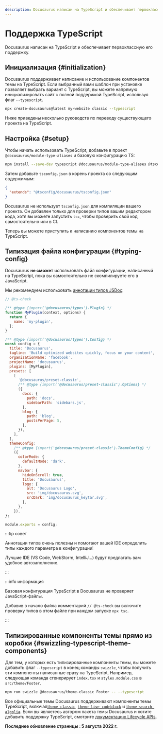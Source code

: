 ```yaml
---
description: Docusaurus написан на TypeScript и обеспечивает первоклассную его поддержку.
---
```


# Поддержка TypeScript

Docusaurus написан на TypeScript и обеспечивает первоклассную его поддержку.

## Инициализация {#initialization}

Docusaurus поддерживает написание и использование компонентов темы на TypeScript. Если выбранный вами шаблон при установке позволяет выбрать вариант с TypeScript, вы можете напрямую инициализировать сайт с полной поддержкой TypeScript, используя флаг `--typescript`.

```bash
npx create-docusaurus@latest my-website classic --typescript
```

Ниже приведены несколько руководств по переводу существующего проекта на TypeScript.

## Настройка {#setup}

Чтобы начать использовать TypeScript, добавьте в проект `@docusaurus/module-type-aliases` и базовую конфигурацию TS:

```bash npm2yarn
npm install --save-dev typescript @docusaurus/module-type-aliases @tsconfig/docusaurus
```

Затем добавьте `tsconfig.json` в корень проекта со следующим содержимым:

```json title="tsconfig.json"
{
  "extends": "@tsconfig/docusaurus/tsconfig.json"
}
```

Docusaurus не использует `tsconfig.json` для компиляции вашего проекта. Он добавлен только для проверки типов вашим редактором кода, хотя вы можете запустить `tsc`, чтобы проверить свой код самостоятельно или в CI.

Теперь вы можете приступить к написанию компонентов темы на TypeScript.

## Типизация файла конфигурации {#typing-config}

Docusaurus **не сможет** использовать файл конфигурации, написанный на TypeScript, пока вы самостоятельно не скомпилируете его в JavaScript.

Мы рекомендуем использовать [аннотации типов JSDoc](https://www.typescriptlang.org/docs/handbook/jsdoc-supported-types.html):

```js title="docusaurus.config.js"
// @ts-check

/** @type {import('@docusaurus/types').Plugin} */
function MyPlugin(context, options) {
  return {
    name: 'my-plugin',
  };
}

/** @type {import('@docusaurus/types').Config} */
const config = {
  title: 'Docusaurus',
  tagline: 'Build optimized websites quickly, focus on your content',
  organizationName: 'facebook',
  projectName: 'docusaurus',
  plugins: [MyPlugin],
  presets: [
    [
      '@docusaurus/preset-classic',
      /** @type {import('@docusaurus/preset-classic').Options} */
      ({
        docs: {
          path: 'docs',
          sidebarPath: 'sidebars.js',
        },
        blog: {
          path: 'blog',
          postsPerPage: 5,
        },
      }),
    ],
  ],
  themeConfig:
    /** @type {import('@docusaurus/preset-classic').ThemeConfig} */
    ({
      colorMode: {
        defaultMode: 'dark',
      },
      navbar: {
        hideOnScroll: true,
        title: 'Docusaurus',
        logo: {
          alt: 'Docusaurus Logo',
          src: 'img/docusaurus.svg',
          srcDark: 'img/docusaurus_keytar.svg',
        },
      },
    }),
};

module.exports = config;
```

:::tip совет

Аннотации типов очень полезны и помогают вашей IDE определить типы каждого параметра в конфигурации!

Лучшие IDE (VS Code, WebStorm, IntelliJ...) будут предлагать вам удобное автозаполнение.

:::

:::info информация

Базовая конфигурация TypeScript в Docusaurus не проверяет JavaScript-файлы.

Добавив в начало файла комментарий `// @ts-check` вы включите проверку типов в этом файле при каждом запуске `npx tsc`.

:::

## Типизированные компоненты темы прямо из коробки {#swizzling-typescript-theme-components}

Для тем, у которых есть типизированные компоненты темы, вы можете добавить флаг `--typescript` в конец команды `swizzle`, чтобы получить эти компоненты написанные сразу на TypeScript. Например, следующая команда сгенерирует `index.tsx` и `styles.module.css` в `src/theme/Footer`.

```bash npm2yarn
npm run swizzle @docusaurus/theme-classic Footer -- --typescript
```

Все официальные темы Docusaurus поддерживают компоненты темы TypeScript, включая[`theme-classic`](./api/themes/theme-classic.md), [`theme-live-codeblock`](./api/themes/theme-live-codeblock.md) и [`theme-search-algolia`](./api/themes/theme-search-algolia.md). Если вы являетесь автором пакета темы Docusaurus и хотите добавить поддержку TypeScript, смотрите [документацию Lifecycle APIs](./api/plugin-methods/extend-infrastructure.md#getTypeScriptThemePath).

**Последнее обновление страницы : 5 августа 2022 г.**